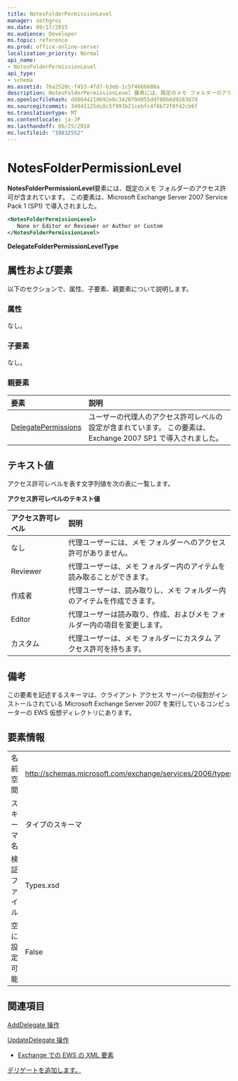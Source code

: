 ```yaml
---
title: NotesFolderPermissionLevel
manager: sethgros
ms.date: 09/17/2015
ms.audience: Developer
ms.topic: reference
ms.prod: office-online-server
localization_priority: Normal
api_name:
- NotesFolderPermissionLevel
api_type:
- schema
ms.assetid: 76a2520c-f453-4fd7-b3eb-1c5f4666680a
description: NotesFolderPermissionLevel 要素には、既定のメモ フォルダーのアクセス許可が含まれています。 この要素は、Microsoft Exchange Server 2007 Service Pack 1 (SP1) で導入されました。
ms.openlocfilehash: dd8644210692e0c342079d055ddf00b8d9283d7d
ms.sourcegitcommit: 34041125dc8c5f993b21cebfc4f8b72f0fd2cb6f
ms.translationtype: MT
ms.contentlocale: ja-JP
ms.lasthandoff: 06/25/2018
ms.locfileid: "19832552"
---
```

# <a name="notesfolderpermissionlevel"></a>NotesFolderPermissionLevel

**NotesFolderPermissionLevel**要素には、既定のメモ フォルダーのアクセス許可が含まれています。 この要素は、Microsoft Exchange Server 2007 Service Pack 1 (SP1) で導入されました。 
  
```xml
<NotesFolderPermissionLevel>
   None or Editor or Reviewer or Author or Custom
</NotesFolderPermissionLevel>
```

 **DelegateFolderPermissionLevelType**
## <a name="attributes-and-elements"></a>属性および要素

以下のセクションで、属性、子要素、親要素について説明します。
  
### <a name="attributes"></a>属性

なし。
  
### <a name="child-elements"></a>子要素

なし。
  
### <a name="parent-elements"></a>親要素

|**要素**|**説明**|
|:-----|:-----|
|[DelegatePermissions](delegatepermissions.md) <br/> |ユーザーの代理人のアクセス許可レベルの設定が含まれています。 この要素は、Exchange 2007 SP1 で導入されました。  <br/> |
   
## <a name="text-value"></a>テキスト値

アクセス許可レベルを表す文字列値を次の表に一覧します。
  
**アクセス許可レベルのテキスト値**

|**アクセス許可レベル**|**説明**|
|:-----|:-----|
|なし  <br/> |代理ユーザーには、メモ フォルダーへのアクセス許可がありません。  <br/> |
|Reviewer  <br/> |代理ユーザーは、メモ フォルダー内のアイテムを読み取ることができます。  <br/> |
|作成者  <br/> |代理ユーザーは、読み取りし、メモ フォルダー内のアイテムを作成できます。  <br/> |
|Editor  <br/> |代理ユーザーは読み取り、作成、およびメモ フォルダー内の項目を変更します。  <br/> |
|カスタム  <br/> |代理ユーザーは、メモ フォルダーにカスタム アクセス許可を持ちます。  <br/> |
   
## <a name="remarks"></a>備考

この要素を記述するスキーマは、クライアント アクセス サーバーの役割がインストールされている Microsoft Exchange Server 2007 を実行しているコンピューターの EWS 仮想ディレクトリにあります。
  
## <a name="element-information"></a>要素情報

|||
|:-----|:-----|
|名前空間  <br/> |http://schemas.microsoft.com/exchange/services/2006/types  <br/> |
|スキーマ名  <br/> |タイプのスキーマ  <br/> |
|検証ファイル  <br/> |Types.xsd  <br/> |
|空に設定可能  <br/> |False  <br/> |
   
## <a name="see-also"></a>関連項目



[AddDelegate 操作](adddelegate-operation.md)
  
[UpdateDelegate 操作](updatedelegate-operation.md)


- [Exchange での EWS の XML 要素](ews-xml-elements-in-exchange.md)


[デリゲートを追加します。](http://msdn.microsoft.com/library/3a744150-66a3-4a13-9433-793603ba5038%28Office.15%29.aspx)

